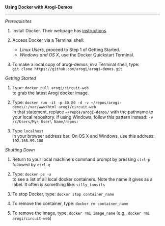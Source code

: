 <b>Using Docker with Arogi-Demos</b>  
<hr />

*Prerequisites*  

 1. Install Docker. Their webpage has [instructions](https://docs.docker.com/engine/installation/).

 2. Access Docker via a Terminal shell:
    - *Linux Users*, proceed to Step 1 of Getting Started.
    - *Windows and OS X*, use the Docker Quickstart Terminal.

 3. To make a local copy of arogi-demos, in a Terminal shell, type:  
    `git clone https://github.com/arogi/arogi-demos.git`


*Getting Started*

 1. Type: `docker pull arogi/circuit-web`  
    to grab the latest Arogi docker image.

 2. Type: `docker run -it -p 80:80 -d -v ~/repos/arogi-demos/:/var/www/html arogi/circuit-web`  
    In that statement, replace `~/repos/arogi-demos/` with the pathname to your local repository. If using Windows, follow this pattern instead: `-v /c/Users/My\ User\ Name/repos:`

 3. Type `localhost`  
    in your browser address bar. On OS X and Windows, use this address: `192.168.99.100`


*Shutting Down*  

 1. Return to your local machine's command prompt by pressing `ctrl-p` followed by `ctrl-q`

 2. Type: `docker ps -a`  
    to see a list of all local docker containers. Note the name it gives as a label. It often is something like: `silly_tonsils`

 3. To stop Docker, type: `docker stop container_name`

 4. To remove the container, type: `docker rm container_name`

 5. To remove the image, type: `docker rmi image_name` (e.g., `docker rmi arogi/circuit-web`)
